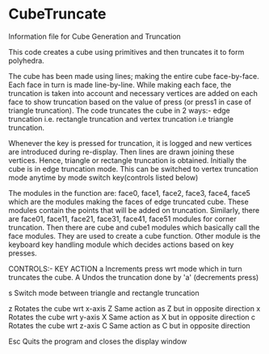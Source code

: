 CubeTruncate
============

Information file for Cube Generation and Truncation

This code creates a cube using primitives and then truncates it to form polyhedra.

The cube has been made using lines; making the entire cube face-by-face. Each face in turn is made line-by-line. While making each face, the truncation is taken into account and necessary vertices are added on each face to show truncation based on the value of press (or press1 in case of triangle truncation). The code truncates the cube in 2 ways:- edge truncation i.e. rectangle truncation and vertex truncation i.e triangle truncation.

Whenever the key is pressed for truncation, it is logged and new vertices are introduced during re-display. Then lines are drawn joining these vertices. Hence, triangle or rectangle truncation is obtained. Initially the cube is in edge truncation mode. This can be switched to vertex truncation mode anytime by mode switch key(controls listed below)

The modules in the function are:
face0, face1, face2, face3, face4, face5 which are the modules making the faces of edge truncated cube. These modules contain the points that will be added on truncation. Similarly, there are face01, face11, face21, face31, face41, face51 modules for corner truncation. Then there are cube and cube1 modules which basically call the face modules. They are used to create a cube function. Other module is the keyboard key handling module which decides actions based on key presses.

CONTROLS:-
KEY			ACTION
a				Increments press wrt mode which in turn truncates the cube.
A				Undos the truncation done by 'a' (decrements press)

s				Switch mode between triangle and rectangle truncation

z				Rotates the cube wrt x-axis
Z				Same action as Z but in opposite direction
x				Rotates the cube wrt y-axis
X				Same action as X but in opposite direction
c				Rotates the cube wrt z-axis
C				Same action as C but in opposite direction

Esc				Quits the program and closes the display window
